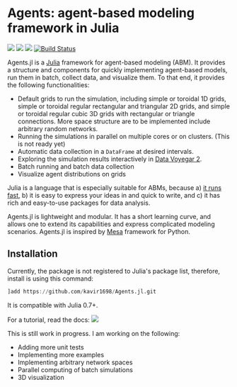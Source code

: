 # Agents: agent-based modeling framework in Julia

[![](https://img.shields.io/badge/Agents.jl-v0.2-blue.svg)](https://github.com/kavir1698/Agents.jl) 
[![](https://img.shields.io/badge/docs-stable-blue.svg)](https://kavir1698.github.io/Agents.jl/stable)
[![](https://img.shields.io/badge/docs-latest-blue.svg)](https://kavir1698.github.io/Agents.jl/dev)
[![Build Status](https://travis-ci.org/kavir1698/Agents.jl.svg?branch=master)](https://travis-ci.org/kavir1698/Agents.jl)

Agents.jl is a [Julia](https://julialang.org/) framework for agent-based modeling (ABM). It provides a structure and components for quickly implementing agent-based models, run them in batch, collect data, and visualize them. To that end, it provides the following functionalities: 

* Default grids to run the simulation, including simple or toroidal 1D grids, simple or toroidal regular rectangular and triangular 2D grids, and simple or toroidal regular cubic 3D grids with rectangular or triangle connections. More space structure are to be implemented include arbitrary random networks.
* Running the simulations in parallel on multiple cores or on clusters. (This is not ready yet)
* Automatic data collection in a `DataFrame` at desired intervals.
* Exploring the simulation results interactively in [Data Voyegar 2](https://github.com/vega/voyager).
* Batch running and batch data collection
* Visualize agent distributions on grids

Julia is a language that is especially suitable for ABMs, because a) [it runs fast](https://julialang.org/benchmarks/), b) it is easy to express your ideas in and quick to write, and c) it has rich and easy-to-use packages for data analysis.

Agents.jl is lightweight and modular. It has a short learning curve, and allows one to extend its capabilities and express complicated modeling scenarios. Agents.jl is inspired by [Mesa](https://github.com/projectmesa/mesa) framework for Python.


## Installation

Currently, the package is not registered to Julia's package list, therefore, install is using this command:

```julia
]add https://github.com/kavir1698/Agents.jl.git
```

It is compatible with Julia 0.7+.

For a tutorial, read the docs: [![](https://img.shields.io/badge/docs-stable-blue.svg)](https://kavir1698.github.io/Agents.jl/stable)

This is still work in progress. I am working on the following:

* Adding more unit tests
* Implementing more examples
* Implementing arbitrary network spaces
* Parallel computing of batch simulations
* 3D visualization